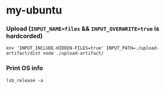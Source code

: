 my-ubuntu
=========
### Upload (`INPUT_NAME=files` && `INPUT_OVERWRITE=true` is hardcorded)
```
env 'INPUT_INCLUDE-HIDDEN-FILES=true' INPUT_PATH=./upload-artifact/dist node ./upload-artifact/
```

### Print OS info
```
lsb_release -a
```
